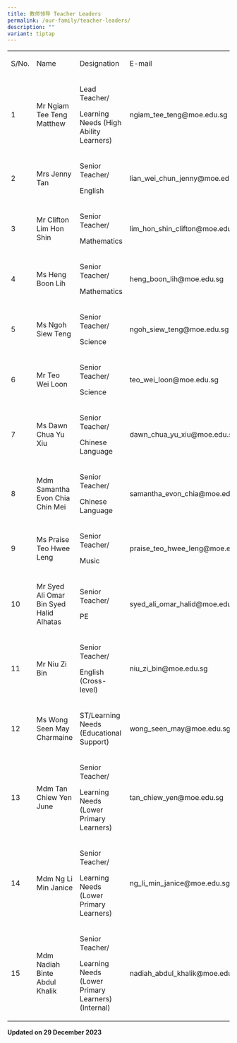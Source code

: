 ```yaml
---
title: 教师领导 Teacher Leaders
permalink: /our-family/teacher-leaders/
description: ""
variant: tiptap
---
```

<table><tbody><tr><td rowspan="1" colspan="1"><p>S/No.</p></td><td rowspan="1" colspan="1"><p>Name</p></td><td rowspan="1" colspan="1"><p>Designation</p></td><td rowspan="1" colspan="1"><p>E-mail</p></td></tr><tr><td rowspan="1" colspan="1"><p>1</p></td><td rowspan="1" colspan="1"><p>Mr Ngiam Tee Teng Matthew</p></td><td rowspan="1" colspan="1"><p>Lead Teacher/</p><p>Learning Needs (High Ability Learners)</p></td><td rowspan="1" colspan="1"><p><a rel="noopener noreferrer nofollow" target="_blank">ngiam_tee_teng@moe.edu.sg</a></p></td></tr><tr><td rowspan="1" colspan="1"><p>2</p></td><td rowspan="1" colspan="1"><p>Mrs Jenny Tan</p></td><td rowspan="1" colspan="1"><p>Senior Teacher/</p><p>English</p></td><td rowspan="1" colspan="1"><p><a rel="noopener noreferrer nofollow" target="_blank">lian_wei_chun_jenny@moe.edu.sg</a></p></td></tr><tr><td rowspan="1" colspan="1"><p>3</p></td><td rowspan="1" colspan="1"><p>Mr Clifton Lim Hon Shin</p></td><td rowspan="1" colspan="1"><p>Senior Teacher/</p><p>Mathematics</p></td><td rowspan="1" colspan="1"><p><a rel="noopener noreferrer nofollow" target="_blank">lim_hon_shin_clifton@moe.edu.sg</a></p></td></tr><tr><td rowspan="1" colspan="1"><p>4</p></td><td rowspan="1" colspan="1"><p>Ms Heng Boon Lih</p></td><td rowspan="1" colspan="1"><p>Senior Teacher/</p><p>Mathematics</p></td><td rowspan="1" colspan="1"><p><a rel="noopener noreferrer nofollow" target="_blank">heng_boon_lih@moe.edu.sg</a></p></td></tr><tr><td rowspan="1" colspan="1"><p>5</p></td><td rowspan="1" colspan="1"><p>Ms Ngoh Siew Teng</p></td><td rowspan="1" colspan="1"><p>Senior Teacher/</p><p>Science</p></td><td rowspan="1" colspan="1"><p><a rel="noopener noreferrer nofollow" target="_blank">ngoh_siew_teng@moe.edu.sg</a></p></td></tr><tr><td rowspan="1" colspan="1"><p>6</p></td><td rowspan="1" colspan="1"><p>Mr Teo Wei Loon</p></td><td rowspan="1" colspan="1"><p>Senior Teacher/</p><p>Science</p></td><td rowspan="1" colspan="1"><p><a rel="noopener noreferrer nofollow" target="_blank">teo_wei_loon@moe.edu.sg</a></p></td></tr><tr><td rowspan="1" colspan="1"><p>7</p></td><td rowspan="1" colspan="1"><p>Ms Dawn Chua Yu Xiu</p></td><td rowspan="1" colspan="1"><p>Senior Teacher/</p><p>Chinese Language</p></td><td rowspan="1" colspan="1"><p><a rel="noopener noreferrer nofollow" target="_blank">dawn_chua_yu_xiu@moe.edu.sg</a></p></td></tr><tr><td rowspan="1" colspan="1"><p>8</p></td><td rowspan="1" colspan="1"><p>Mdm Samantha Evon Chia Chin Mei</p></td><td rowspan="1" colspan="1"><p>Senior Teacher/</p><p>Chinese Language</p></td><td rowspan="1" colspan="1"><p><a rel="noopener noreferrer nofollow" target="_blank">samantha_evon_chia@moe.edu.sg</a></p></td></tr><tr><td rowspan="1" colspan="1"><p>9</p></td><td rowspan="1" colspan="1"><p>Ms Praise Teo Hwee Leng</p></td><td rowspan="1" colspan="1"><p>Senior Teacher/</p><p>Music</p></td><td rowspan="1" colspan="1"><p><a rel="noopener noreferrer nofollow" target="_blank">praise_teo_hwee_leng@moe.edu.sg</a></p></td></tr><tr><td rowspan="1" colspan="1"><p>10</p></td><td rowspan="1" colspan="1"><p>Mr Syed Ali Omar Bin Syed Halid Alhatas</p></td><td rowspan="1" colspan="1"><p>Senior Teacher/</p><p>PE</p></td><td rowspan="1" colspan="1"><p><a rel="noopener noreferrer nofollow" target="_blank">syed_ali_omar_halid@moe.edu.sg</a></p></td></tr><tr><td rowspan="1" colspan="1"><p>11</p></td><td rowspan="1" colspan="1"><p>Mr Niu Zi Bin</p></td><td rowspan="1" colspan="1"><p>Senior Teacher/</p><p>English (Cross-level)</p></td><td rowspan="1" colspan="1"><p><a rel="noopener noreferrer nofollow" target="_blank">niu_zi_bin@moe.edu.sg</a></p></td></tr><tr><td rowspan="1" colspan="1"><p>12</p></td><td rowspan="1" colspan="1"><p>Ms Wong Seen May Charmaine</p></td><td rowspan="1" colspan="1"><p>ST/Learning Needs (Educational Support)</p></td><td rowspan="1" colspan="1"><p><a rel="noopener noreferrer nofollow" target="_blank">wong_seen_may@moe.edu.sg</a></p></td></tr><tr><td rowspan="1" colspan="1"><p>13</p></td><td rowspan="1" colspan="1"><p>Mdm Tan Chiew Yen June</p></td><td rowspan="1" colspan="1"><p>Senior Teacher/</p><p>Learning Needs (Lower Primary Learners)</p></td><td rowspan="1" colspan="1"><p><a rel="noopener noreferrer nofollow" target="_blank">tan_chiew_yen@moe.edu.sg</a></p></td></tr><tr><td rowspan="1" colspan="1"><p>14</p></td><td rowspan="1" colspan="1"><p>Mdm Ng Li Min Janice</p></td><td rowspan="1" colspan="1"><p>Senior Teacher/</p><p>Learning Needs (Lower Primary Learners)</p></td><td rowspan="1" colspan="1"><p><a rel="noopener noreferrer nofollow" target="_blank">ng_li_min_janice@moe.edu.sg</a></p></td></tr><tr><td rowspan="1" colspan="1"><p>15</p></td><td rowspan="1" colspan="1"><p>Mdm Nadiah Binte Abdul Khalik</p></td><td rowspan="1" colspan="1"><p>Senior Teacher/</p><p>Learning Needs (Lower Primary Learners) (Internal)</p></td><td rowspan="1" colspan="1"><p><a rel="noopener noreferrer nofollow" target="_blank">nadiah_abdul_khalik@moe.edu.sg</a></p></td></tr></tbody></table><p><strong>Updated on 29 December 2023</strong></p>